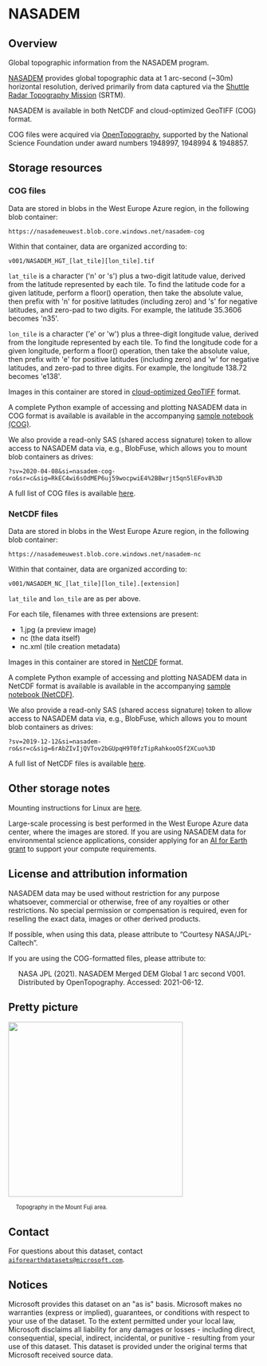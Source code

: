# NASADEM

## Overview

Global topographic information from the NASADEM program.

[NASADEM](https://earthdata.nasa.gov/esds/competitive-programs/measures/nasadem) provides global topographic data at 1 arc-second (~30m) horizontal resolution, derived primarily from data captured via the [Shuttle Radar Topography Mission](https://www2.jpl.nasa.gov/srtm/) (SRTM).

NASADEM is available in both NetCDF and cloud-optimized GeoTIFF (COG) format.

COG files were acquired via [OpenTopography](https://opentopography.org/), supported by the National Science Foundation under award numbers 1948997, 1948994 & 1948857.


## Storage resources

### COG files

Data are stored in blobs in the West Europe Azure region, in the following blob container:

`https://nasademeuwest.blob.core.windows.net/nasadem-cog`

Within that container, data are organized according to:

`v001/NASADEM_HGT_[lat_tile][lon_tile].tif`

`lat_tile` is a character ('n' or 's') plus a two-digit latitude value, derived from the latitude represented by each tile.  To find the latitude code for a given latitude, perform a floor() operation, then take the absolute value, then prefix with 'n' for positive latitudes (including zero) and 's' for negative latitudes, and zero-pad to two digits.  For example, the latitude 35.3606 becomes 'n35'.

`lon_tile` is a character ('e' or 'w') plus a three-digit longitude value, derived from the longitude represented by each tile.  To find the longitude code for a given longitude, perform a floor() operation, then take the absolute value, then prefix with 'e' for positive latitudes (including zero) and 'w' for negative latitudes, and zero-pad to three digits.  For example, the longitude 138.72 becomes 'e138'.

Images in this container are stored in [cloud-optimized GeoTIFF](https://www.cogeo.org/) format.

A complete Python example of accessing and plotting NASADEM data in COG format is available is available in the accompanying [sample notebook (COG)](nasadem-cog.ipynb).

We also provide a read-only SAS (shared access signature) token to allow access to NASADEM data via, e.g., BlobFuse, which allows you to mount blob containers as drives:

`?sv=2020-04-08&si=nasadem-cog-ro&sr=c&sig=RkEC4wi6sOdMEP6uj59wocpwiE4%2BBwrjt5qn5lEFov8%3D`

A full list of COG files is available [here](https://nasademeuwest.blob.core.windows.net/nasadem-cog/v001/index/nasadem_cog_list.txt).


### NetCDF files

Data are stored in blobs in the West Europe Azure region, in the following blob container:

`https://nasademeuwest.blob.core.windows.net/nasadem-nc`

Within that container, data are organized according to:

`v001/NASADEM_NC_[lat_tile][lon_tile].[extension]`

`lat_tile` and `lon_tile` are as per above.

For each tile, filenames with three extensions are present:

* 1.jpg (a preview image)
* nc (the data itself)
* nc.xml (tile creation metadata)

Images in this container are stored in [NetCDF](https://en.wikipedia.org/wiki/NetCDF) format.

A complete Python example of accessing and plotting NASADEM data in NetCDF format is available is available in the accompanying [sample notebook (NetCDF)](nasadem-nc.ipynb).

We also provide a read-only SAS (shared access signature) token to allow access to NASADEM data via, e.g., BlobFuse, which allows you to mount blob containers as drives:

`?sv=2019-12-12&si=nasadem-ro&sr=c&sig=6rAbZIvIjQVTov2bGUpqH9T0fzTipRahkooOSf2XCuo%3D`

A full list of NetCDF files is available [here](https://nasademeuwest.blob.core.windows.net/nasadem-nc/v001/index/nasadem_file_list.txt).


## Other storage notes

Mounting instructions for Linux are [here](https://docs.microsoft.com/en-us/azure/storage/blobs/storage-how-to-mount-container-linux).

Large-scale processing is best performed in the West Europe Azure data center, where the images are stored.  If you are using NASADEM data for environmental science applications, consider applying for an [AI for Earth grant](http://aka.ms/ai4egrants) to support your compute requirements.


## License and attribution information

NASADEM data may be used without restriction for any purpose whatsoever, commercial or otherwise, free of any royalties or other restrictions. No special permission or compensation is required, even for reselling the exact data, images or other derived products.

If possible, when using this data, please attribute to &ldquo;Courtesy NASA/JPL-Caltech&rdquo;.

If you are using the COG-formatted files, please attribute to:

<div style="margin-left:20px;">NASA JPL (2021). NASADEM Merged DEM Global 1 arc second V001. Distributed by OpenTopography. <https://doi.org/10.5067/10.5069/G93T9FD9> Accessed: 2021-06-12.</div>


## Pretty picture

<img src="https://ai4edatasetspublicassets.blob.core.windows.net/assets/aod_images/nasadem.png" width=350px;><br/>

<p style="font-size:80%;margin-left:15px;">Topography in the Mount Fuji area.</p>


## Contact

For questions about this dataset, contact [`aiforearthdatasets@microsoft.com`](mailto:aiforearthdatasets@microsoft.com?subject=nasadem%20question).


## Notices

Microsoft provides this dataset on an "as is" basis.  Microsoft makes no warranties (express or implied), guarantees, or conditions with respect to your use of the dataset.  To the extent permitted under your local law, Microsoft disclaims all liability for any damages or losses - including direct, consequential, special, indirect, incidental, or punitive - resulting from your use of this dataset.  This dataset is provided under the original terms that Microsoft received source data.

